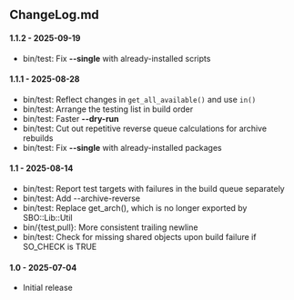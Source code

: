 ## ChangeLog.md

#### 1.1.2 - 2025-09-19
  * bin/test: Fix **\--single** with already-installed scripts

#### 1.1.1 - 2025-08-28
  * bin/test: Reflect changes in `get_all_available()` and use `in()`
  * bin/test: Arrange the testing list in build order
  * bin/test: Faster **\--dry-run**
  * bin/test: Cut out repetitive reverse queue calculations for archive rebuilds
  * bin/test: Fix **\--single** with already-installed packages

#### 1.1 - 2025-08-14
  * bin/test: Report test targets with failures in the build queue separately
  * bin/test: Add --archive-reverse
  * bin/test: Replace get_arch(), which is no longer exported by SBO::Lib::Util
  * bin/{test,pull}: More consistent trailing newline
  * bin/test: Check for missing shared objects upon build failure if SO_CHECK is TRUE

#### 1.0 - 2025-07-04
  * Initial release
